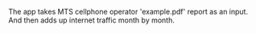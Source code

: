 The app takes MTS cellphone operator 'example.pdf' report as an input.
And then adds up internet traffic month by month.